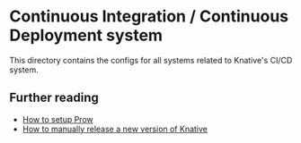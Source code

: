 # Continuous Integration / Continuous Deployment system

This directory contains the configs for all systems related to Knative's CI/CD system.

## Further reading

* [How to setup Prow](prow_setup.md)
* [How to manually release a new version of Knative](release.md)
